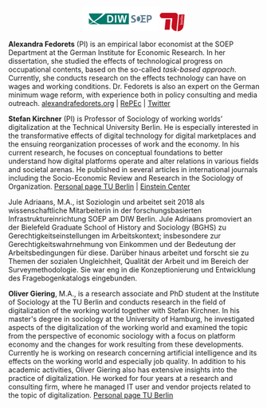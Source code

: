 
<p align="center"><img src="../Logo_DIW-SOEP_Farbe_Web.svg.582787.gif" width=150/> <img src="../tu-berlin-logo.svg" width=50/></p>

**Alexandra Fedorets** (PI) is an empirical labor economist at the SOEP Department at the German Institute for Economic Research. In her dissertation, she studied the effects of technological progress on occupational contents, based on the so-called *task-based approach*. Currently, she conducts research on the effects technology can have on wages and working conditions. Dr. Fedorets is also an expert on the German minimum wage reform, with experience both in policy consulting and media outreach. [alexandrafedorets.org](https://alexandrafedorets.org/) | [RePEc](https://ideas.repec.org/f/pfe457.html) | [Twitter](https://twitter.com/_a_fedorets_?lang=de)

**Stefan Kirchner** (PI) is Professor of Sociology of working worlds’ digitalization at the Technical University Berlin. He is especially interested in the transformative effects of digital technology for digital marketplaces and the ensuing reorganization processes of work and the economy. In his current research, he focuses on conceptual foundations to better understand how digital platforms operate and alter relations in various fields and societal arenas. He published in several articles in international journals including the Socio-Economic Review and Research in the Sociology of Organization. [Personal page TU Berlin](https://www.da.tu-berlin.de/v_menue/mitarbeiterinnen/prof_dr_stefan_kirchner/) | [Einstein Center](https://web2.ecdf.tu-berlin.de/ueber-uns/professorinnen/prof-dr-stefan-kirchner/)

Jule Adriaans, M.A., ist Soziologin und arbeitet seit 2018 als wissenschaftliche Mitarbeiterin in der forschungsbasierten Infrastruktureinrichtung SOEP am DIW Berlin. Jule Adriaans promoviert an der Bielefeld Graduate School of History and Sociology (BGHS) zu Gerechtigkeitseinstellungen im Arbeitskontext; insbesondere zur Gerechtigkeitswahrnehmung von Einkommen und der Bedeutung der Arbeitsbedingungen für diese. Darüber hinaus arbeitet und forscht sie zu Themen der sozialen Ungleichheit, Qualität der Arbeit und im Bereich der Surveymethodologie. Sie war eng in die Konzeptionierung und Entwicklung des Fragebogenkatalogs eingebunden. 

**Oliver Giering**, M.A., is a research associate and PhD student at the Institute of Sociology at the TU Berlin and conducts research in the field of digitalization of the working world together with Stefan Kirchner. In his master's degree in sociology at the University of Hamburg, he investigated aspects of the digitalization of the working world and examined the topic from the perspective of economic sociology with a focus on platform economy and the changes for work resulting from these developments. Currently he is working on research concerning artificial intelligence and its effects on the working world and especially job quality. In addition to his academic activities, Oliver Giering also has extensive insights into the practice of digitalization. He worked for four years at a research and consulting firm, where he managed IT user and vendor projects related to the topic of digitalization. [Personal page TU Berlin](https://www.da.tu-berlin.de/v_menue/mitarbeiterinnen/oliver_giering/)
